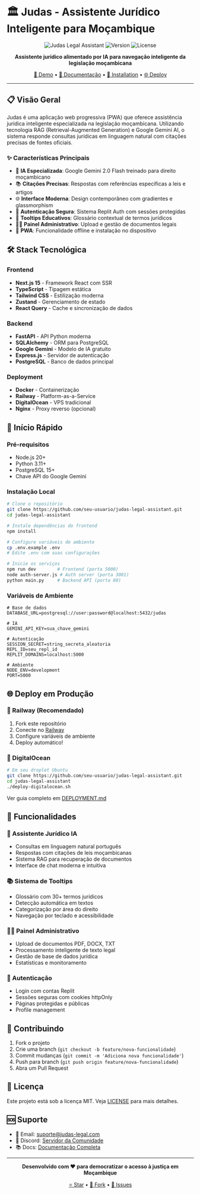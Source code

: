 # 🏛️ Judas - Assistente Jurídico Inteligente para Moçambique

<div align="center">

![Judas Legal Assistant](https://img.shields.io/badge/Judas-Legal%20Assistant-emerald?style=for-the-badge&logo=scales&logoColor=white)
![Version](https://img.shields.io/badge/version-1.0.0-blue?style=for-the-badge)
![License](https://img.shields.io/badge/license-MIT-green?style=for-the-badge)

**Assistente jurídico alimentado por IA para navegação inteligente da legislação moçambicana**

[🚀 Demo](#demo) • [📖 Documentação](#documentação) • [🔧 Installation](#instalação) • [🌐 Deploy](#deploy)

</div>

---

## 📋 Visão Geral

Judas é uma aplicação web progressiva (PWA) que oferece assistência jurídica inteligente especializada na legislação moçambicana. Utilizando tecnologia RAG (Retrieval-Augmented Generation) e Google Gemini AI, o sistema responde consultas jurídicas em linguagem natural com citações precisas de fontes oficiais.

### ✨ Características Principais

- 🤖 **IA Especializada**: Google Gemini 2.0 Flash treinado para direito moçambicano
- 📚 **Citações Precisas**: Respostas com referências específicas a leis e artigos
- 🌐 **Interface Moderna**: Design contemporâneo com gradientes e glassmorphism
- 🔐 **Autenticação Segura**: Sistema Replit Auth com sessões protegidas
- 📖 **Tooltips Educativos**: Glossário contextual de termos jurídicos
- 👨‍💼 **Painel Administrativo**: Upload e gestão de documentos legais
- 🚀 **PWA**: Funcionalidade offline e instalação no dispositivo

## 🛠️ Stack Tecnológica

### Frontend
- **Next.js 15** - Framework React com SSR
- **TypeScript** - Tipagem estática
- **Tailwind CSS** - Estilização moderna
- **Zustand** - Gerenciamento de estado
- **React Query** - Cache e sincronização de dados

### Backend  
- **FastAPI** - API Python moderna
- **SQLAlchemy** - ORM para PostgreSQL
- **Google Gemini** - Modelo de IA gratuito
- **Express.js** - Servidor de autenticação
- **PostgreSQL** - Banco de dados principal

### Deployment
- **Docker** - Containerização
- **Railway** - Platform-as-a-Service
- **DigitalOcean** - VPS tradicional
- **Nginx** - Proxy reverso (opcional)

## 🚀 Início Rápido

### Pré-requisitos
- Node.js 20+
- Python 3.11+
- PostgreSQL 15+
- Chave API do Google Gemini

### Instalação Local

```bash
# Clone o repositório
git clone https://github.com/seu-usuario/judas-legal-assistant.git
cd judas-legal-assistant

# Instale dependências do frontend
npm install

# Configure variáveis de ambiente
cp .env.example .env
# Edite .env com suas configurações

# Inicie os serviços
npm run dev        # Frontend (porta 5000)
node auth-server.js # Auth server (porta 3001)  
python main.py     # Backend API (porta 80)
```

### Variáveis de Ambiente

```env
# Base de dados
DATABASE_URL=postgresql://user:password@localhost:5432/judas

# IA
GEMINI_API_KEY=sua_chave_gemini

# Autenticação
SESSION_SECRET=string_secreta_aleatoria
REPL_ID=seu_repl_id
REPLIT_DOMAINS=localhost:5000

# Ambiente
NODE_ENV=development
PORT=5000
```

## 🌐 Deploy em Produção

### 🚄 Railway (Recomendado)

1. Fork este repositório
2. Conecte no [Railway](https://railway.app)
3. Configure variáveis de ambiente
4. Deploy automático!

### 🌊 DigitalOcean

```bash
# Em seu droplet Ubuntu
git clone https://github.com/seu-usuario/judas-legal-assistant.git
cd judas-legal-assistant
./deploy-digitalocean.sh
```

Ver guia completo em [DEPLOYMENT.md](./DEPLOYMENT.md)

## 📖 Funcionalidades

### 🤖 Assistente Jurídico IA
- Consultas em linguagem natural português
- Respostas com citações de leis moçambicanas
- Sistema RAG para recuperação de documentos
- Interface de chat moderna e intuitiva

### 📚 Sistema de Tooltips
- Glossário com 30+ termos jurídicos
- Detecção automática em textos
- Categorização por área do direito
- Navegação por teclado e acessibilidade

### 👨‍💼 Painel Administrativo
- Upload de documentos PDF, DOCX, TXT
- Processamento inteligente de texto legal
- Gestão de base de dados jurídica
- Estatísticas e monitoramento

### 🔐 Autenticação
- Login com contas Replit
- Sessões seguras com cookies httpOnly
- Páginas protegidas e públicas
- Profile management

## 🤝 Contribuindo

1. Fork o projeto
2. Crie uma branch (`git checkout -b feature/nova-funcionalidade`)
3. Commit mudanças (`git commit -m 'Adiciona nova funcionalidade'`)
4. Push para branch (`git push origin feature/nova-funcionalidade`)
5. Abra um Pull Request

## 📄 Licença

Este projeto está sob a licença MIT. Veja [LICENSE](LICENSE) para mais detalhes.

## 🆘 Suporte

- 📧 Email: suporte@judas-legal.com
- 💬 Discord: [Servidor da Comunidade](https://discord.gg/judas)
- 📚 Docs: [Documentação Completa](https://docs.judas-legal.com)

---

<div align="center">

**Desenvolvido com ❤️ para democratizar o acesso à justiça em Moçambique**

[⭐ Star](https://github.com/seu-usuario/judas-legal-assistant) • [🍴 Fork](https://github.com/seu-usuario/judas-legal-assistant/fork) • [🐛 Issues](https://github.com/seu-usuario/judas-legal-assistant/issues)

</div>